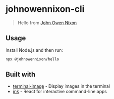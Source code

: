 # johnowennixon-cli

> Hello from [John Owen Nixon](https://johnowennixon.com)

## Usage

Install Node.js and then run:

```sh
npx @johnowennixon/hello
```

## Built with

- [terminal-image](https://github.com/sindresorhus/terminal-image) - Display images in the terminal
- [ink](https://github.com/vadimdemedes/ink) - React for interactive command-line apps
